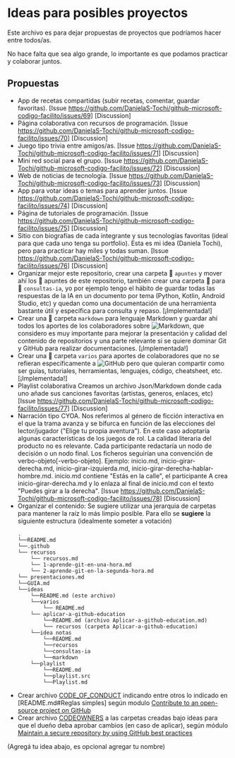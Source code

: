 # Ideas para posibles proyectos

Este archivo es para dejar propuestas de proyectos que podríamos hacer entre todos/as.

No hace falta que sea algo grande, lo importante es que podamos practicar y colaborar juntos.

## Propuestas

- App de recetas compartidas (subir recetas, comentar, guardar favoritas). [Issue https://github.com/DanielaS-Tochi/github-microsoft-codigo-facilito/issues/69] [Discussion]
- Página colaborativa con recursos de programación. [Issue https://github.com/DanielaS-Tochi/github-microsoft-codigo-facilito/issues/70] [Discussion]
- Juego tipo trivia entre amigos/as. [Issue https://github.com/DanielaS-Tochi/github-microsoft-codigo-facilito/issues/71] [Discussion]
- Mini red social para el grupo. [Issue https://github.com/DanielaS-Tochi/github-microsoft-codigo-facilito/issues/72] [Discussion]
- Web de noticias de tecnología. [Issue https://github.com/DanielaS-Tochi/github-microsoft-codigo-facilito/issues/73] [Discussion]
- App para votar ideas o temas para aprender juntos. [Issue https://github.com/DanielaS-Tochi/github-microsoft-codigo-facilito/issues/74] [Discussion]
- Página de tutoriales de programación. [Issue https://github.com/DanielaS-Tochi/github-microsoft-codigo-facilito/issues/75] [Discussion]
- Sitio con biografías de cada integrante y sus tecnologías favoritas (ideal para que cada uno tenga su portfolio). Esta es mi idea (Daniela Tochi), pero para practicar hay miles y todas suman. [Issue https://github.com/DanielaS-Tochi/github-microsoft-codigo-facilito/issues/76] [Discussion]
- Organizar mejor este repositorio, crear una carpeta 📁 ```apuntes``` y mover ahí los 📝 apuntes de este repositorio, también crear una carpeta 📁 para 🤖 ```consultas-ia```, yo por ejemplo tengo el hábito de guardar todas las respuestas de la IA en un documento por tema (Python, Kotlin, Android Studio, etc) y quedan como una documentación de una herramienta bastante útil y específica para consulta y repaso. [¡Implementada!]
- Crear una 📁 carpeta ```markdown``` para lenguaje Markdown y guardar ahí todos los aportes de los colaboradores sobre ![Markdown](https://img.shields.io/badge/markdown-%23000000.svg?style=for-the-badge&logo=markdown&logoColor=white), que considero es muy importante para mejorar la presentación y calidad del contenido de repositorios y una parte relevante si se quiere dominar Git y GitHub para realizar documentaciones. [¡Implementada!]
- Crear una 📁 carpeta ```varios``` para aportes de colaboradores que no se refieran específicamente a ![GitHub](https://img.shields.io/badge/github-%23121011.svg?style=for-the-badge&logo=github&logoColor=white) pero que quieran compartir como ser guías, tutoriales, herramientas, lenguajes, código, cheatsheet, etc. [¡Implementada!]
- Playlist colaborativa Creamos un archivo Json/Markdown donde cada uno añade sus canciones favoritas (artistas, generos, enlaces, etc) [Issue https://github.com/DanielaS-Tochi/github-microsoft-codigo-facilito/issues/77] [Discussion]
- Narración tipo CYOA. Nos referimos al género de ficción interactiva en el que la trama avanza y se bifurca en función de las elecciones del lector/jugador ("Elige tu propia aventura"). En este caso adoptaría algunas características de los juegos de rol. La calidad literaria del producto no es relevante. Cada participante redactaría un nodo de decisión o un nodo final. Los ficheros seguirían una convención de verbo-objeto[-verbo-objeto]. Ejemplo: inicio.md, inicio-girar-derecha.md, inicio-girar-izquierda.md, inicio-girar-derecha-hablar-hombre.md. inicio.md contiene "Estás en la calle", el participante A crea inicio-girar-derecha.md y lo enlaza al final de inicio.md con el texto "Puedes girar a la derecha". [Issue https://github.com/DanielaS-Tochi/github-microsoft-codigo-facilito/issues/78] [Discussion]
- Organizar el contenido: Se sugiere utilizar una jerarquia de carpetas para mantener la raíz lo más limpio posible. Para ello se **sugiere** la siguiente estructura (idealmente someter a votación)
  ```
  .
  └──README.md
  └──.github
  └── recursos 
      └── recursos.md
      └── 1-aprende-git-en-una-hora.md
      └── 2-aprende-git-en-la-segunda-hora.md
  └── presentaciones.md
  └──GUIA.md
  └──ideas
      └──README.md (este archivo)
      └──varios
          └── README.md
      └── aplicar-a-github-education
          └──README.md (archivo Aplicar-a-github-education.md)
          └── recursos (carpeta Aplicar-a-github-education)
      └──idea notas
          └──README.md
          └──recursos
          └──consultas-ia
          └──markdown
      └──playlist
          └──README.md
          └──playlist.src
          └──Playlist.md
  ```
- Crear archivo [CODE_OF_CONDUCT](https://docs.github.com/en/communities/setting-up-your-project-for-healthy-contributions/adding-a-code-of-conduct-to-your-project) indicando entre otros lo indicado en [README.md#Reglas simples] según modulo [Contribute to an open-source project on GitHub](https://learn.microsoft.com/en-us/training/modules/contribute-open-source/)
- Crear archivo [CODEOWNERS](https://docs.github.com/es/repositories/managing-your-repositorys-settings-and-features/customizing-your-repository/about-code-owners#codeowners-syntax) a las carpetas creadas bajo ideas para que el dueño deba aprobar cambios (en caso de aplicar), según módulo [Maintain a secure repository by using GitHub best practices](https://learn.microsoft.com/en-us/training/modules/maintain-secure-repository-github/?source=docs&ns-enrollment-type=Collection&ns-enrollment-id=o1njfe825p602p)
  

(Agregá tu idea abajo, es opcional agregar tu nombre)
